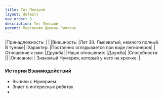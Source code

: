 ```yaml
---
title: Тит Пенарий
layout: default
nav_order: 3
description: Тит Пенарий
parent: Персонажи Демоны Римляне
---
```


|Принадлежность: | |
|Внешность: |Лет 30. Лысеватый, немного полный. В тунике|
|Характер: |Постоянно оглядывается при виде легионеров|
|Отношение к нам: |Дружба|
|Наше отношение: |Дружба|
|Способности: ||
|Описание: | Знакомый Нумерия, который у него на крючке. |

### История Взаимодействий

- Выпили с Нумерием. 
- Знает о интересных ребятах
- 